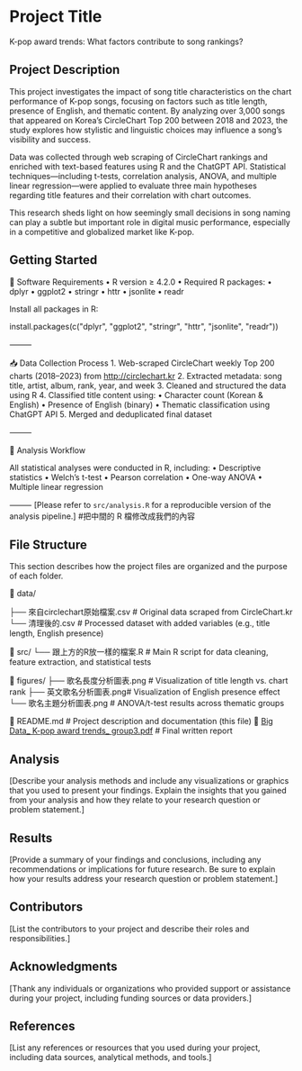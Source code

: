 # Project Title

K-pop award trends: What factors contribute to song rankings?

## Project Description

This project investigates the impact of song title characteristics on the chart performance of K-pop songs, focusing on factors such as title length, presence of English, and thematic content. By analyzing over 3,000 songs that appeared on Korea’s CircleChart Top 200 between 2018 and 2023, the study explores how stylistic and linguistic choices may influence a song’s visibility and success.

Data was collected through web scraping of CircleChart rankings and enriched with text-based features using R and the ChatGPT API. Statistical techniques—including t-tests, correlation analysis, ANOVA, and multiple linear regression—were applied to evaluate three main hypotheses regarding title features and their correlation with chart outcomes.

This research sheds light on how seemingly small decisions in song naming can play a subtle but important role in digital music performance, especially in a competitive and globalized market like K-pop.

## Getting Started

🔧 Software Requirements
	•	R version ≥ 4.2.0
	•	Required R packages:
	•	dplyr
	•	ggplot2
	•	stringr
	•	httr
	•	jsonlite
	•	readr

Install all packages in R:

install.packages(c("dplyr", "ggplot2", "stringr", "httr", "jsonlite", "readr"))

⸻

📥 Data Collection Process
	1.	Web-scraped CircleChart weekly Top 200 charts (2018–2023) from http://circlechart.kr
	2.	Extracted metadata: song title, artist, album, rank, year, and week
	3.	Cleaned and structured the data using R
	4.	Classified title content using:
	•	Character count (Korean & English)
	•	Presence of English (binary)
	•	Thematic classification using ChatGPT API
	5.	Merged and deduplicated final dataset

⸻

🧪 Analysis Workflow

All statistical analyses were conducted in R, including:
	•	Descriptive statistics
	•	Welch’s t-test
	•	Pearson correlation
	•	One-way ANOVA
	•	Multiple linear regression

⸻
[Please refer to `src/analysis.R` for a reproducible version of the analysis pipeline.] #把中間的 R 檔修改成我們的內容

## File Structure

This section describes how the project files are organized and the purpose of each folder.

📁 data/

├── 來自circlechart原始檔案.csv           # Original data scraped from CircleChart.kr 
└── 清理後的.csv       # Processed dataset with added variables (e.g., title length, English presence)

📁 src/
 └── 跟上方的R放一樣的檔案.R             # Main R script for data cleaning, feature extraction, and statistical tests

📁 figures/
 ├── 歌名長度分析圖表.png  # Visualization of title length vs. chart rank
 ├── 英文歌名分析圖表.png# Visualization of English presence effect
 └── 歌名主題分析圖表.png   # ANOVA/t-test results across thematic groups

📄 README.md                # Project description and documentation (this file)
📄 [Big Data_ K-pop award trends_ group3.pdf](https://github.com/user-attachments/files/20560657/Big.Data_.K-pop.award.trends_.group3.pdf)  # Final written report 


## Analysis

[Describe your analysis methods and include any visualizations or graphics that you used to present your findings. Explain the insights that you gained from your analysis and how they relate to your research question or problem statement.]

## Results

[Provide a summary of your findings and conclusions, including any recommendations or implications for future research. Be sure to explain how your results address your research question or problem statement.]

## Contributors

[List the contributors to your project and describe their roles and responsibilities.]

## Acknowledgments

[Thank any individuals or organizations who provided support or assistance during your project, including funding sources or data providers.]

## References

[List any references or resources that you used during your project, including data sources, analytical methods, and tools.]
